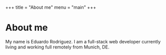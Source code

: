 +++
title = "About me"
menu = "main"
+++

# About me

My name is Eduardo Rodriguez.
I am a full-stack web developer currently living and working full remotely from Munich, DE.
